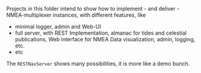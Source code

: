 Projects in this folder intend to show how to implement - and deliver - NMEA-multiplexer instances, with different features, like
- minimal logger, admin and Web-UI
- full server, with REST Implementation, almanac for tides and celestial publications, Web interface for NMEA Data visualization, admin, logging, etc.
- etc

The `RESTNavServer` shows many possibilities, it is more like a demo bunch.


